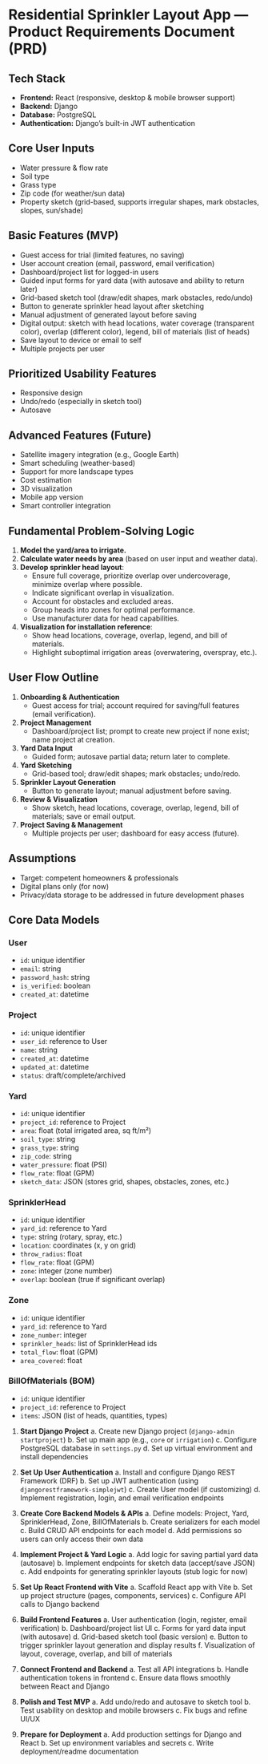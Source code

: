 # Residential Sprinkler Layout App — Product Requirements Document (PRD)

## Tech Stack
- **Frontend:** React (responsive, desktop & mobile browser support)
- **Backend:** Django
- **Database:** PostgreSQL
- **Authentication:** Django’s built-in JWT authentication

## Core User Inputs
- Water pressure & flow rate
- Soil type
- Grass type
- Zip code (for weather/sun data)
- Property sketch (grid-based, supports irregular shapes, mark obstacles, slopes, sun/shade)

## Basic Features (MVP)
- Guest access for trial (limited features, no saving)
- User account creation (email, password, email verification)
- Dashboard/project list for logged-in users
- Guided input forms for yard data (with autosave and ability to return later)
- Grid-based sketch tool (draw/edit shapes, mark obstacles, redo/undo)
- Button to generate sprinkler head layout after sketching
- Manual adjustment of generated layout before saving
- Digital output: sketch with head locations, water coverage (transparent color), overlap (different color), legend, bill of materials (list of heads)
- Save layout to device or email to self
- Multiple projects per user

## Prioritized Usability Features
- Responsive design
- Undo/redo (especially in sketch tool)
- Autosave

## Advanced Features (Future)
- Satellite imagery integration (e.g., Google Earth)
- Smart scheduling (weather-based)
- Support for more landscape types
- Cost estimation
- 3D visualization
- Mobile app version
- Smart controller integration

## Fundamental Problem-Solving Logic
1. **Model the yard/area to irrigate.**
2. **Calculate water needs by area** (based on user input and weather data).
3. **Develop sprinkler head layout**:
   - Ensure full coverage, prioritize overlap over undercoverage, minimize overlap where possible.
   - Indicate significant overlap in visualization.
   - Account for obstacles and excluded areas.
   - Group heads into zones for optimal performance.
   - Use manufacturer data for head capabilities.
4. **Visualization for installation reference**:
   - Show head locations, coverage, overlap, legend, and bill of materials.
   - Highlight suboptimal irrigation areas (overwatering, overspray, etc.).

## User Flow Outline

1. **Onboarding & Authentication**
   - Guest access for trial; account required for saving/full features (email verification).
2. **Project Management**
   - Dashboard/project list; prompt to create new project if none exist; name project at creation.
3. **Yard Data Input**
   - Guided form; autosave partial data; return later to complete.
4. **Yard Sketching**
   - Grid-based tool; draw/edit shapes; mark obstacles; undo/redo.
5. **Sprinkler Layout Generation**
   - Button to generate layout; manual adjustment before saving.
6. **Review & Visualization**
   - Show sketch, head locations, coverage, overlap, legend, bill of materials; save or email output.
7. **Project Saving & Management**
   - Multiple projects per user; dashboard for easy access (future).

## Assumptions
- Target: competent homeowners & professionals
- Digital plans only (for now)
- Privacy/data storage to be addressed in future development phases

## Core Data Models

### User
- `id`: unique identifier
- `email`: string
- `password_hash`: string
- `is_verified`: boolean
- `created_at`: datetime

### Project
- `id`: unique identifier
- `user_id`: reference to User
- `name`: string
- `created_at`: datetime
- `updated_at`: datetime
- `status`: draft/complete/archived

### Yard
- `id`: unique identifier
- `project_id`: reference to Project
- `area`: float (total irrigated area, sq ft/m²)
- `soil_type`: string
- `grass_type`: string
- `zip_code`: string
- `water_pressure`: float (PSI)
- `flow_rate`: float (GPM)
- `sketch_data`: JSON (stores grid, shapes, obstacles, zones, etc.)

### SprinklerHead
- `id`: unique identifier
- `yard_id`: reference to Yard
- `type`: string (rotary, spray, etc.)
- `location`: coordinates (x, y on grid)
- `throw_radius`: float
- `flow_rate`: float (GPM)
- `zone`: integer (zone number)
- `overlap`: boolean (true if significant overlap)

### Zone
- `id`: unique identifier
- `yard_id`: reference to Yard
- `zone_number`: integer
- `sprinkler_heads`: list of SprinklerHead ids
- `total_flow`: float (GPM)
- `area_covered`: float

### BillOfMaterials (BOM)
- `id`: unique identifier
- `project_id`: reference to Project
- `items`: JSON (list of heads, quantities, types)

1. **Start Django Project**
   a. Create new Django project (`django-admin startproject`)
   b. Set up main app (e.g., `core` or `irrigation`)
   c. Configure PostgreSQL database in `settings.py`
   d. Set up virtual environment and install dependencies

2. **Set Up User Authentication**
   a. Install and configure Django REST Framework (DRF)
   b. Set up JWT authentication (using `djangorestframework-simplejwt`)
   c. Create User model (if customizing)
   d. Implement registration, login, and email verification endpoints

3. **Create Core Backend Models & APIs**
   a. Define models: Project, Yard, SprinklerHead, Zone, BillOfMaterials
   b. Create serializers for each model
   c. Build CRUD API endpoints for each model
   d. Add permissions so users can only access their own data

4. **Implement Project & Yard Logic**
   a. Add logic for saving partial yard data (autosave)
   b. Implement endpoints for sketch data (accept/save JSON)
   c. Add endpoints for generating sprinkler layouts (stub logic for now)

5. **Set Up React Frontend with Vite**
   a. Scaffold React app with Vite
   b. Set up project structure (pages, components, services)
   c. Configure API calls to Django backend

6. **Build Frontend Features**
   a. User authentication (login, register, email verification)
   b. Dashboard/project list UI
   c. Forms for yard data input (with autosave)
   d. Grid-based sketch tool (basic version)
   e. Button to trigger sprinkler layout generation and display results
   f. Visualization of layout, coverage, overlap, and bill of materials

7. **Connect Frontend and Backend**
   a. Test all API integrations
   b. Handle authentication tokens in frontend
   c. Ensure data flows smoothly between React and Django

8. **Polish and Test MVP**
   a. Add undo/redo and autosave to sketch tool
   b. Test usability on desktop and mobile browsers
   c. Fix bugs and refine UI/UX

9. **Prepare for Deployment**
   a. Add production settings for Django and React
   b. Set up environment variables and secrets
   c. Write deployment/readme documentation